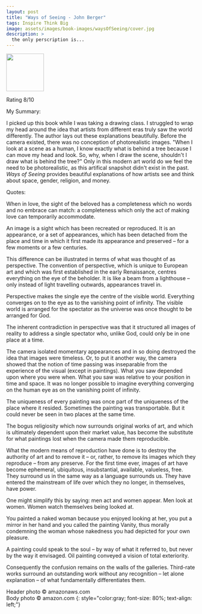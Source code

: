 ```yaml
---
layout: post
title: "Ways of Seeing - John Berger"
tags: Inspire Think Big
image: assets/images/book-images/waysOfSeeing/cover.jpg
description: > 
  the only perscription is...
---
```

<img src="https://images-na.ssl-images-amazon.com/images/I/51TuvYWQnhL._SX320_BO1,204,203,200_.jpg" width="100">
<br>

Rating 8/10

My Summary:

I picked up this book while I was taking a drawing class. I struggled to wrap my head around the idea that artists from different eras truly saw the world differently. The author lays out these explanations beautifully. Before the camera existed, there was no conception of photorealistic images. "When I look at a scene as a human, I know exactly what is behind a tree because I can move my head and look. So, why, when I draw the scene, shouldn't I draw what is behind the tree?" Only in this modern art world do we feel the need to be photorealistic, as this artifical snapshot didn't exist in the past. *Ways of Seeing* provides beautiful explanations of how artists see and think about space, gender, religion, and money. 

Quotes:

When in love, the sight of the beloved has a completeness which no words and no embrace can match: a completeness which only the act of making love can temporarily accommodate.

An image is a sight which has been recreated or reproduced. It is an appearance, or a set of appearances, which has been detached from the place and time in which it first made its appearance and preserved – for a few moments or a few centuries.

This difference can be illustrated in terms of what was thought of as perspective. The convention of perspective, which is unique to European art and which was first established in the early Renaissance, centres everything on the eye of the beholder. It is like a beam from a lighthouse – only instead of light travelling outwards, appearances travel in.

Perspective makes the single eye the centre of the visible world. Everything converges on to the eye as to the vanishing point of infinity. The visible world is arranged for the spectator as the universe was once thought to be arranged for God.

The inherent contradiction in perspective was that it structured all images of reality to address a single spectator who, unlike God, could only be in one place at a time.

The camera isolated momentary appearances and in so doing destroyed the idea that images were timeless. Or, to put it another way, the camera showed that the notion of time passing was inseparable from the experience of the visual (except in paintings). What you saw depended upon where you were when. What you saw was relative to your position in time and space. It was no longer possible to imagine everything converging on the human eye as on the vanishing point of infinity.

The uniqueness of every painting was once part of the uniqueness of the place where it resided. Sometimes the painting was transportable. But it could never be seen in two places at the same time.

The bogus religiosity which now surrounds original works of art, and which is ultimately dependent upon their market value, has become the substitute for what paintings lost when the camera made them reproducible.

What the modern means of reproduction have done is to destroy the authority of art and to remove it – or, rather, to remove its images which they reproduce – from any preserve. For the first time ever, images of art have become ephemeral, ubiquitous, insubstantial, available, valueless, free. They surround us in the same way as a language surrounds us. They have entered the mainstream of life over which they no longer, in themselves, have power.

One might simplify this by saying: men act and women appear. Men look at women. Women watch themselves being looked at.

You painted a naked woman because you enjoyed looking at her, you put a mirror in her hand and you called the painting Vanity, thus morally condemning the woman whose nakedness you had depicted for your own pleasure.

A painting could speak to the soul – by way of what it referred to, but never by the way it envisaged. Oil painting conveyed a vision of total exteriority.

Consequently the confusion remains on the walls of the galleries. Third-rate works surround an outstanding work without any recognition – let alone explanation – of what fundamentally differentiates them.


Header photo &copy; amazonaws.com<br>
Body photo &copy; amazon.com
{: style="color:gray; font-size: 80%; text-align: left;"}